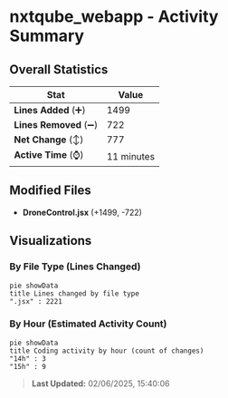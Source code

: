 # nxtqube_webapp - Activity Summary 

## Overall Statistics

| Stat                   | Value                                                             |
| ---------------------- | ----------------------------------------------------------------- |
| **Lines Added** (➕)   | 1499                                          |
| **Lines Removed** (➖) | 722                                        |
| **Net Change** (↕)    | 777                |
| **Active Time** (⌚)   | 11 minutes |


## Modified Files
- **DroneControl.jsx** (+1499, -722)

## Visualizations

### By File Type (Lines Changed)

```mermaid
pie showData
title Lines changed by file type
".jsx" : 2221
```

### By Hour (Estimated Activity Count)

```mermaid
pie showData
title Coding activity by hour (count of changes)
"14h" : 3
"15h" : 9
```


> **Last Updated:** 02/06/2025, 15:40:06